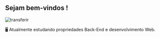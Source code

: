 ## Sejam bem-vindos !
![transferir](https://github.com/user-attachments/assets/7bd1aa65-d063-4221-92db-b6aec00fddd2)

🖥️ Atualmente estudando propriedades Back-End e desenvolvimento Web.



